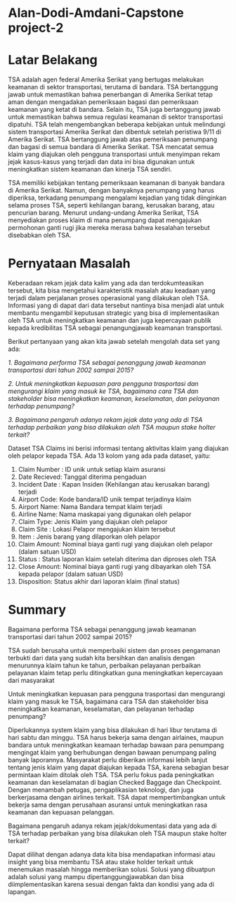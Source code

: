 # Alan-Dodi-Amdani-Capstone project-2
# **Latar Belakang**

TSA adalah agen federal Amerika Serikat yang bertugas melakukan keamanan di sektor transportasi, terutama di bandara. TSA bertanggung jawab untuk memastikan bahwa penerbangan di Amerika Serikat tetap aman dengan mengadakan pemeriksaan bagasi dan pemeriksaan keamanan yang ketat di bandara. Selain itu, TSA juga bertanggung jawab untuk memastikan bahwa semua regulasi keamanan di sektor transportasi dipatuhi. TSA telah mengembangkan beberapa kebijakan untuk melindungi sistem transportasi Amerika Serikat dan dibentuk setelah peristiwa 9/11 di Amerika Serikat. TSA bertanggung jawab atas pemeriksaan penumpang dan bagasi di semua bandara di Amerika Serikat. TSA mencatat semua klaim yang diajukan oleh pengguna transportasi untuk menyimpan rekam jejak kasus-kasus yang terjadi dan data ini bisa digunakan untuk meningkatkan sistem keamanan dan kinerja TSA sendiri.

TSA memiliki kebijakan tentang pemeriksaan keamanan di banyak bandara di Amerika Serikat. Namun, dengan banyaknya penumpang yang harus diperiksa, terkadang penumpang mengalami kejadian yang tidak diinginkan selama proses TSA, seperti kehilangan barang, kerusakan barang, atau pencurian barang. Menurut undang-undang Amerika Serikat, TSA menyediakan proses klaim di mana penumpang dapat mengajukan permohonan ganti rugi jika mereka merasa bahwa kesalahan tersebut disebabkan oleh TSA.
# **Pernyataan Masalah**

Keberadaan rekam jejak data kalim yang ada dan terdokumteasikan tersebut, kita bisa mengetahui karakteristik masalah atau keadaan yang terjadi dalam perjalanan proses operasional yang dilakukan oleh TSA. Informasi yang di dapat dari data tersebut nantinya bisa menjadi alat untuk membantu mengambil keputusan strategic yang bisa di implementasikan oleh TSA untuk meningkatkan keamanan dan juga kepercayaan publik kepada kredibilitas TSA sebagai penangungjawab keamanan transportasi.

Berikut pertanyaan yang akan kita jawab setelah mengolah data set yang ada:

*1. Bagaimana performa TSA sebagai penanggung jawab keamanan transportasi dari tahun 2002 sampai 2015?*

*2. Untuk meningkatkan kepuasan para pengguna trasportasi dan mengurangi klaim yang masuk ke TSA, bagaimana cara TSA dan stakeholder bisa meningkatkan keamanan, keselamatan, dan pelayanan terhadap penumpang?*

*3. Bagaimana pengaruh adanya rekam jejak data yang ada di TSA terhadap perbaikan yang bisa dilakukan oleh TSA maupun stake holter terkait?*

Dataset TSA Claims ini berisi informasi tentang aktivitas klaim yang diajukan oleh pelapor kepada TSA. Ada 13 kolom yang ada pada dataset, yaitu:

1. Claim Number : ID unik untuk setiap klaim asuransi
2. Date Recieved: Tanggal diterima pengaduan
3. Incident Date : Kapan Insiden (Kehilangan atau kerusakan barang) terjadi
4. Airport Code: Kode bandara/ID unik tempat terjadinya klaim
5. Airport Name: Nama Bandara tempat klaim terjadi
6. Airline Name: Nama maskapai yang digunakan oleh pelapor
7. Claim Type: Jenis Klaim yang diajukan oleh pelapor
8. Claim Site : Lokasi Pelapor mengajukan klaim tersebut
9. Item : Jenis barang yang dilaporkan oleh pelapor
10. Claim Amount: Nominal biaya ganti rugi yang diajukan oleh pelapor (dalam satuan USD)
11. Status : Status laporan klaim setelah diterima dan diproses oleh TSA
12. Close Amount: Nominal biaya ganti rugi yang dibayarkan oleh TSA kepada pelapor (dalam satuan USD)
13. Disposition: Status akhir dari laporan klaim (final status)

# **Summary**

Bagaimana performa TSA sebagai penanggung jawab keamanan transportasi dari tahun 2002 sampai 2015? 

TSA sudah berusaha untuk memperbaiki sistem dan proses pengamanan terbukti dari data yang sudah kita bersihkan dan analisis dengan menurunnya klaim tahun ke tahun, perbaikan pelayanan perbaikan pelayanan klaim tetap perlu ditingkatkan guna meningkatkan kepercayaan dari masyarakat

Untuk meningkatkan kepuasan para pengguna trasportasi dan mengurangi klaim yang masuk ke TSA, bagaimana cara TSA dan stakeholder bisa meningkatkan keamanan, keselamatan, dan pelayanan terhadap penumpang?

Diperlukannya system klaim yang bisa dilakukan di hari libur terutama di hari sabtu dan minggu.
TSA harus bekerja sama dengan airlaines, maupun bandara untuk meningkatkan keamaan terhadap bawaan para penumpang mengingat klaim yang berhubungan dengan bawaan penumpang paling banyak laporannya.
Masyarakat perlu diberikan informasi lebih lanjut tentang jenis klaim yang dapat diajukan kepada TSA, karena sebagian besar permintaan klaim ditolak oleh TSA.
TSA perlu fokus pada peningkatkan keamanan dan keselamatan di bagian Checked Baggage dan Checkpoint. Dengan menambah petugas, pengaplikasian teknologi, dan juga berkerjasama dengan airlines terkait.
TSA dapat mempertimbangkan untuk bekerja sama dengan perusahaan asuransi untuk meningkatkan rasa keamanan dan kepuasan pelanggan.

Bagaimana pengaruh adanya rekam jejak/dokumentasi data yang ada di TSA terhadap perbaikan yang bisa dilakukan oleh TSA maupun stake holter terkait?

Dapat dilihat dengan adanya data kita bisa mendapatkan informasi atau insight yang bisa membantu TSA atau stake holder terkait untuk menemukan masalah hingga memberikan solusi. Solusi yang dibuatpun adalah solusi yang mampu dipertanggungjawabkan dan bisa diimplementasikan karena sesuai dengan fakta dan kondisi yang ada di lapangan.


